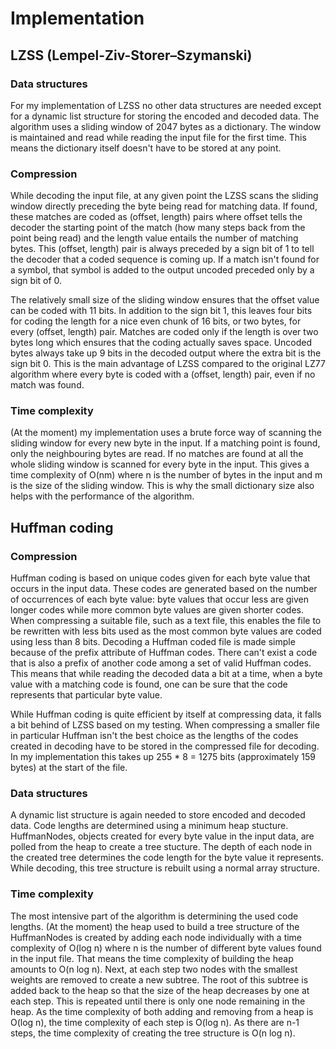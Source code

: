 # Implementation

## LZSS (Lempel-Ziv-Storer–Szymanski)
### Data structures
For my implementation of LZSS no other data structures are needed except for a dynamic list structure for storing the encoded and decoded data. The algorithm uses a sliding window of 2047 bytes as a dictionary. The window is maintained and read while reading the input file for the first time. This means the dictionary itself doesn't have to be stored at any point.

### Compression
While decoding the input file, at any given point the LZSS scans the sliding window directly preceding the byte being read for matching data. If found, these matches are coded as (offset, length) pairs where offset tells the decoder the starting point of the match (how many steps back from the point being read) and the length value entails the number of matching bytes. This (offset, length) pair is always preceded by a sign bit of 1 to tell the decoder that a coded sequence is coming up. If a match isn't found for a symbol, that symbol is added to the output uncoded preceded only by a sign bit of 0. 

The relatively small size of the sliding window ensures that the offset value can be coded with 11 bits. In addition to the sign bit 1, this leaves four bits for coding the length for a nice even chunk of 16 bits, or two bytes, for every (offset, length) pair. Matches are coded only if the length is over two bytes long which ensures that the coding actually saves space. Uncoded bytes always take up 9 bits in the decoded output where the extra bit is the sign bit 0. This is the main advantage of LZSS compared to the original LZ77 algorithm where every byte is coded with a (offset, length) pair, even if no match was found.

### Time complexity
(At the moment) my implementation uses a brute force way of scanning the sliding window for every new byte in the input. If a matching point is found, only the neighbouring bytes are read. If no matches are found at all the whole sliding window is scanned for every byte in the input. This gives a time complexity of O(nm) where n is the number of bytes in the input and m is the size of the sliding window. This is why the small dictionary size also helps with the performance of the algorithm. 

## Huffman coding
### Compression
Huffman coding is based on unique codes given for each byte value that occurs in the input data. These codes are generated based on the number of occurrences of each byte value: byte values that occur less are given longer codes while more common byte values are given shorter codes. When compressing a suitable file, such as a text file, this enables the file to be rewritten with less bits used as the most common byte values are coded using less than 8 bits. Decoding a Huffman coded file is made simple because of the prefix attribute of Huffman codes. There can't exist a code that is also a prefix of another code among a set of valid Huffman codes. This means that while reading the decoded data a bit at a time, when a byte value with a matching code is found, one can be sure that the code represents that particular byte value.  

While Huffman coding is quite efficient by itself at compressing data, it falls a bit behind of LZSS based on my testing. When compressing a smaller file in particular Huffman isn't the best choice as the lengths of the codes created in decoding have to be stored in the compressed file for decoding. In my implementation this takes up 255 * 8 = 1275 bits (approximately 159 bytes) at the start of the file. 

### Data structures
A dynamic list structure is again needed to store encoded and decoded data. Code lengths are determined using a minimum heap stucture. HuffmanNodes, objects created for every byte value in the input data, are polled from the heap to create a tree stucture. The depth of each node in the created tree determines the code length for the byte value it represents. While decoding, this tree structure is rebuilt using a normal array structure.

### Time complexity
The most intensive part of the algorithm is determining the used code lengths. (At the moment) the heap used to build a tree structure of the HuffmanNodes is created by adding each node individually with a time complexity of O(log n) where n is the number of different byte values found in the input file. That means the time complexity of building the heap amounts to O(n log n). Next, at each step two nodes with the smallest weights are removed to create a new subtree. The root of this subtree is added back to the heap so that the size of the heap decreases by one at each step. This is repeated until there is only one node remaining in the heap. As the time complexity of both adding and removing from a heap is O(log n), the time complexity of each step is O(log n). As there are n-1 steps, the time complexity of creating the tree structure is O(n log n). 
